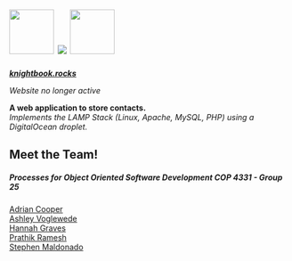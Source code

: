 # <img src="/images/logo.png" width="80" height="80"> <img src="/images/knightbookTextLogo.png"> <img src="/images/logo.png" width="80" height="80">
[***knightbook.rocks***](http://knightbook.rocks/)  

*Website no longer active*
  
**A web application to store contacts.**   
*Implements the LAMP Stack (Linux, Apache, MySQL, PHP) using a DigitalOcean droplet.*

## Meet the Team! 
##### Processes for Object Oriented Software Development COP 4331 - Group 25   
[Adrian Cooper](https://github.com/adriancooper13)  
[Ashley Voglewede](https://github.com/avwede)  
[Hannah Graves](https://github.com/hannahgraves)  
[Prathik Ramesh](https://github.com/prathik2001)  
[Stephen Maldonado](https://github.com/Stephen527)

